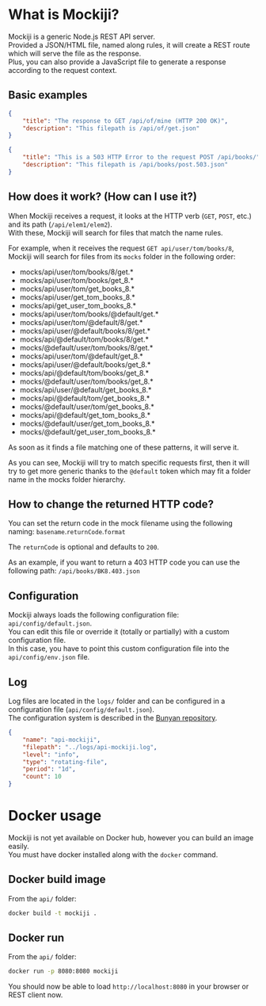 # What is Mockiji?
Mockiji is a generic Node.js REST API server.  
Provided a JSON/HTML file, named along rules, it will create a REST route which will serve the file as the response.  
Plus, you can also provide a JavaScript file to generate a response according to the request context.

## Basic examples
```json
{
	"title": "The response to GET /api/of/mine (HTTP 200 OK)",
	"description": "This filepath is /api/of/get.json"
}
```

```json
{
	"title": "This is a 503 HTTP Error to the request POST /api/books/",
	"description": "This filepath is /api/books/post.503.json"
}
```

## How does it work? (How can I use it?)
When Mockiji receives a request, it looks at the HTTP verb (`GET`, `POST`, etc.) and its path (`/api/elem1/elem2`).  
With these, Mockiji will search for files that match the name rules.

For example, when it receives the request `GET api/user/tom/books/8`, Mockiji will search for files from its `mocks` folder in the following order:
* mocks/api/user/tom/books/8/get.*
* mocks/api/user/tom/books/get_8.*
* mocks/api/user/tom/get_books_8.*
* mocks/api/user/get_tom_books_8.*
* mocks/api/get_user_tom_books_8.*
* mocks/api/user/tom/books/@default/get.*
* mocks/api/user/tom/@default/8/get.*
* mocks/api/user/@default/books/8/get.*
* mocks/api/@default/tom/books/8/get.*
* mocks/@default/user/tom/books/8/get.*
* mocks/api/user/tom/@default/get_8.*
* mocks/api/user/@default/books/get_8.*
* mocks/api/@default/tom/books/get_8.*
* mocks/@default/user/tom/books/get_8.*
* mocks/api/user/@default/get_books_8.*
* mocks/api/@default/tom/get_books_8.*
* mocks/@default/user/tom/get_books_8.*
* mocks/api/@default/get_tom_books_8.*
* mocks/@default/user/get_tom_books_8.*
* mocks/@default/get_user_tom_books_8.*

As soon as it finds a file matching one of these patterns, it will serve it.

As you can see, Mockiji will try to match specific requests first, 
then it will try to get more generic thanks to the `@default` token 
which may fit a folder name in the mocks folder hierarchy.

## How to change the returned HTTP code?
You can set the return code in the mock filename using the following naming: 
`basename`.`returnCode`.`format`  

The `returnCode` is optional and defaults to `200`.

As an example, if you want to return a 403 HTTP code you can use the following path: `/api/books/BK8.403.json`

## Configuration
Mockiji always loads the following configuration file: `api/config/default.json`.  
You can edit this file or override it (totally or partially) with a custom configuration file.  
In this case, you have to point this custom configuration file into the `api/config/env.json` file.

## Log
Log files are located in the `logs/` folder and can be configured in a configuration file (`api/config/default.json`).  
The configuration system is described in the [Bunyan repository](https://github.com/trentm/node-bunyan#stream-type-rotating-file).


```json
{
    "name": "api-mockiji",
    "filepath": "../logs/api-mockiji.log",
    "level": "info",
    "type": "rotating-file",
    "period": "1d",
    "count": 10
}
```

# Docker usage
Mockiji is not yet available on Docker hub, however you can build an image easily.  
You must have docker installed along with the `docker` command.

## Docker build image
From the `api/` folder:  
```sh
docker build -t mockiji .
```

## Docker run
From the `api/` folder:  
```sh
docker run -p 8080:8080 mockiji
```

You should now be able to load `http://localhost:8080` in your browser or REST client now.